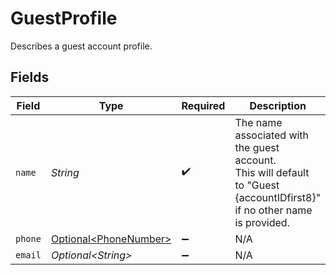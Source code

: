 # GuestProfile

Describes a guest account profile.


## Fields

| Field                                                                                                                    | Type                                                                                                                     | Required                                                                                                                 | Description                                                                                                              | Example                                                                                                                  |
| ------------------------------------------------------------------------------------------------------------------------ | ------------------------------------------------------------------------------------------------------------------------ | ------------------------------------------------------------------------------------------------------------------------ | ------------------------------------------------------------------------------------------------------------------------ | ------------------------------------------------------------------------------------------------------------------------ |
| `name`                                                                                                                   | *String*                                                                                                                 | :heavy_check_mark:                                                                                                       | The name associated with the guest account.<br/>This will default to "Guest {accountIDfirst8}" if no other name is provided. | Guest 75e5fbb8                                                                                                           |
| `phone`                                                                                                                  | [Optional\<PhoneNumber>](../../models/components/PhoneNumber.md)                                                         | :heavy_minus_sign:                                                                                                       | N/A                                                                                                                      |                                                                                                                          |
| `email`                                                                                                                  | *Optional\<String>*                                                                                                      | :heavy_minus_sign:                                                                                                       | N/A                                                                                                                      | jordan.lee@classbooker.dev                                                                                               |